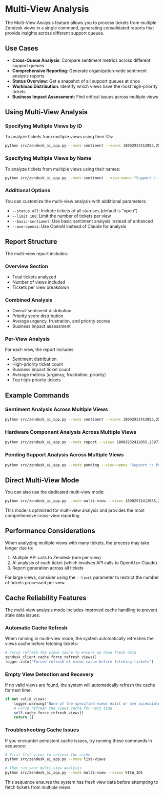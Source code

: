 # Multi-View Analysis

The Multi-View Analysis feature allows you to process tickets from multiple Zendesk views in a single command, generating consolidated reports that provide insights across different support queues.

## Use Cases

- **Cross-Queue Analysis**: Compare sentiment metrics across different support queues
- **Comprehensive Reporting**: Generate organization-wide sentiment analysis reports
- **Status Overview**: Get a snapshot of all support queues at once
- **Workload Distribution**: Identify which views have the most high-priority tickets
- **Business Impact Assessment**: Find critical issues across multiple views

## Using Multi-View Analysis

### Specifying Multiple Views by ID

To analyze tickets from multiple views using their IDs:

```bash
python src/zendesk_ai_app.py --mode sentiment --views 18002932412055,25973272172823,25764222686871 --output multi_view_report.txt
```

### Specifying Multiple Views by Name

To analyze tickets from multiple views using their names:

```bash
python src/zendesk_ai_app.py --mode sentiment --view-names "Support :: Escalated Tickets,Support :: Pending Customer" --output multi_view_report.txt
```

### Additional Options

You can customize the multi-view analysis with additional parameters:

- `--status all`: Include tickets of all statuses (default is "open")
- `--limit 100`: Limit the number of tickets per view
- `--basic-sentiment`: Use basic sentiment analysis instead of enhanced
- `--use-openai`: Use OpenAI instead of Claude for analysis

## Report Structure

The multi-view report includes:

### Overview Section
- Total tickets analyzed
- Number of views included
- Tickets per view breakdown

### Combined Analysis
- Overall sentiment distribution
- Priority score distribution
- Average urgency, frustration, and priority scores
- Business impact assessment

### Per-View Analysis
For each view, the report includes:
- Sentiment distribution
- High-priority ticket count
- Business impact ticket count
- Average metrics (urgency, frustration, priority)
- Top high-priority tickets

## Example Commands

### Sentiment Analysis Across Multiple Views

```bash
python src/zendesk_ai_app.py --mode sentiment --views 18002932412055,25973272172823,25764222686871 --output sentiment_report.txt
```

### Hardware Component Analysis Across Multiple Views

```bash
python src/zendesk_ai_app.py --mode report --views 18002932412055,25973272172823,25764222686871 --output hardware_report.txt
```

### Pending Support Analysis Across Multiple Views

```bash
python src/zendesk_ai_app.py --mode pending --view-names "Support :: Pending Customer,Support :: Pending RMA" --output pending_report.txt
```

## Direct Multi-View Mode

You can also use the dedicated multi-view mode:

```bash
python src/zendesk_ai_app.py --mode multi-view --views 18002932412055,25973272172823,25764222686871 --output multi_view_report.txt
```

This mode is optimized for multi-view analysis and provides the most comprehensive cross-view reporting.

## Performance Considerations

When analyzing multiple views with many tickets, the process may take longer due to:

1. Multiple API calls to Zendesk (one per view)
2. AI analysis of each ticket (which involves API calls to OpenAI or Claude)
3. Report generation across all tickets

For large views, consider using the `--limit` parameter to restrict the number of tickets processed per view.

## Cache Reliability Features

The multi-view analysis mode includes improved cache handling to prevent stale data issues:

### Automatic Cache Refresh

When running in multi-view mode, the system automatically refreshes the views cache before fetching tickets:

```python
# Force refresh the views cache to ensure we have fresh data
zendesk_client.cache.force_refresh_views()
logger.info("Forced refresh of views cache before fetching tickets")
```

### Empty View Detection and Recovery

If no valid views are found, the system will automatically refresh the cache for next time:

```python
if not valid_views:
    logger.warning("None of the specified views exist or are accessible")
    # Force refresh the views cache for next time
    self.cache.force_refresh_views()
    return []
```

### Troubleshooting Cache Issues

If you encounter persistent cache issues, try running these commands in sequence:

```bash
# First list views to refresh the cache
python src/zendesk_ai_app.py --mode list-views

# Then run your multi-view analysis
python src/zendesk_ai_app.py --mode multi-view --views VIEW_IDS
```

This sequence ensures the system has fresh view data before attempting to fetch tickets from multiple views.
